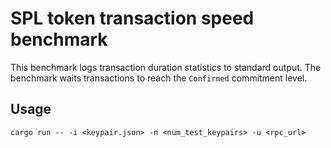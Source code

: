# SPL token transaction speed benchmark

This benchmark logs transaction duration statistics to standard output. The benchmark waits
transactions to reach the `Confirmed` commitment level.

## Usage

`cargo run -- -i <keypair.json> -n <num_test_keypairs> -u <rpc_url>`
